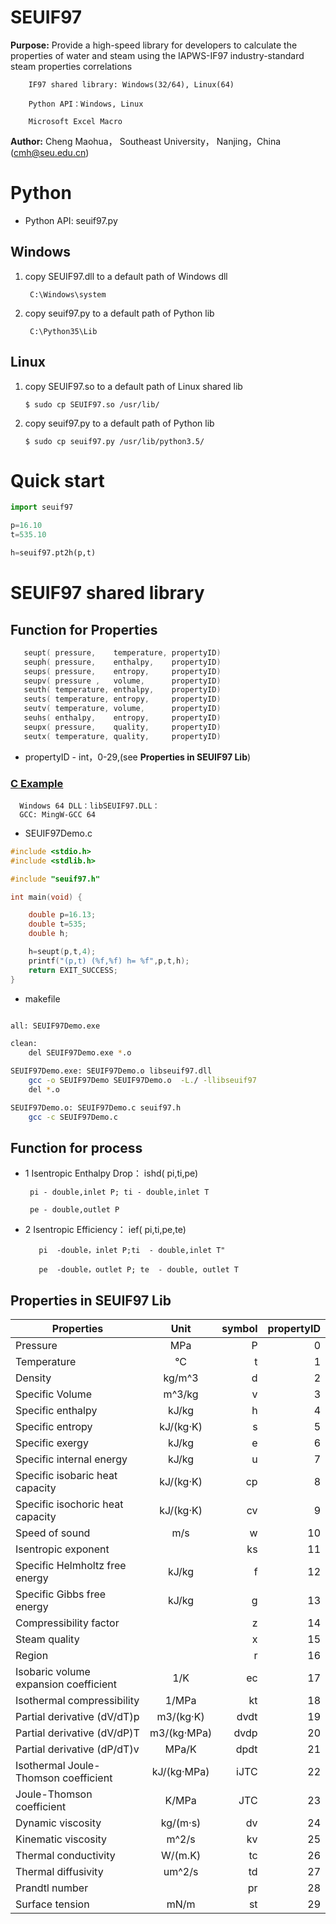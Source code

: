 # SEUIF97

**Purpose:** Provide a high-speed library for developers to calculate the properties of water and steam using the IAPWS-IF97 industry-standard steam properties correlations

        IF97 shared library: Windows(32/64), Linux(64)
        
        Python API：Windows, Linux
        
        Microsoft Excel Macro

**Author:** Cheng Maohua， Southeast University， Nanjing，China  (cmh@seu.edu.cn)

# Python 

* Python API: seuif97.py 

## Windows 
  
1. copy SEUIF97.dll  to a default path of Windows dll
      
        C:\Windows\system
   
2. copy seuif97.py to a default path of Python lib
    
        C:\Python35\Lib 
   
##  Linux   
    
 1. copy SEUIF97.so  to a default path of Linux shared lib
   
        $ sudo cp SEUIF97.so /usr/lib/

 2. copy seuif97.py to a default path of Python lib
   
        $ sudo cp seuif97.py /usr/lib/python3.5/
        
# Quick start

```python
import seuif97

p=16.10
t=535.10

h=seuif97.pt2h(p,t)
```
#  SEUIF97 shared library

## Function for Properties 

```c
   seupt( pressure,    temperature, propertyID)
   seuph( pressure,    enthalpy,    propertyID)
   seups( pressure,    entropy,     propertyID)
   seupv( pressure ,   volume,      propertyID)
   seuth( temperature, enthalpy,    propertyID)
   seuts( temperature, entropy,     propertyID)
   seutv( temperature, volume,      propertyID)
   seuhs( enthalpy,    entropy,     propertyID)
   seupx( pressure,    quality,     propertyID)
   seutx( temperature, quality,     propertyID)
```

   *  propertyID  - int，0-29,(see **Properties in SEUIF97 Lib**)

### [C Example](./example)  
    
      Windows 64 DLL：libSEUIF97.DLL：
      GCC: MingW-GCC 64

* SEUIF97Demo.c      

```c
#include <stdio.h>
#include <stdlib.h>

#include "seuif97.h"

int main(void) {

    double p=16.13;
    double t=535;
    double h;

    h=seupt(p,t,4);
    printf("(p,t) (%f,%f) h= %f",p,t,h);
    return EXIT_SUCCESS;
}
```

* makefile

```bash

all: SEUIF97Demo.exe

clean:
	del SEUIF97Demo.exe *.o

SEUIF97Demo.exe: SEUIF97Demo.o libseuif97.dll
	gcc -o SEUIF97Demo SEUIF97Demo.o  -L./ -llibseuif97
	del *.o

SEUIF97Demo.o: SEUIF97Demo.c seuif97.h
	gcc -c SEUIF97Demo.c 


```

## Function for process  
   
*  1 Isentropic Enthalpy Drop： ishd( pi,ti,pe)
    
        pi - double,inlet P; ti - double,inlet T

        pe - double,outlet P

* 2 Isentropic Efficiency： ief( pi,ti,pe,te)

         pi  -double，inlet P;ti  - double,inlet T"

         pe  -double，outlet P; te  - double, outlet T


## Properties in SEUIF97 Lib

|   Properties |    Unit     |  symbol  |  propertyID   |   
| ----------------|:----------:| ------:|-------:|
| Pressure        |   MPa     |  P     |   0     |  
| Temperature     |   °C      |  t     |   1     |
| Density         | kg/m^3    |  d     |   2     |
| Specific Volume | m^3/kg    |  v     |   3     |
| Specific enthalpy  | kJ/kg     |  h     |   4     |
| Specific entropy   | kJ/(kg·K) |  s     |   5     |
| Specific  exergy   | kJ/kg     |  e     |   6     |
| Specific internal energy   | kJ/kg     |  u     |   7     |
| Specific isobaric heat capacity  | kJ/(kg·K) |  cp    |   8     |
| Specific isochoric heat capacity  | kJ/(kg·K) |  cv    |   9     |		
| Speed of sound          | m/s       |   w     | 10      |	
| Isentropic exponent     |             |  ks     | 11      |	
| Specific Helmholtz free energy   |   kJ/kg          |  f     | 12      |	
| Specific Gibbs free energy       |   kJ/kg           | g     | 13      |	
| Compressibility factor           |                      | z      | 14      |
| Steam quality                    |                      | x      | 15      |
| Region                           |                      | r       | 16      |
| Isobaric volume expansion coefficient  |        1/K       | ec     | 17      |
| Isothermal compressibility             |        1/MPa   | kt     | 18      |
| Partial derivative (dV/dT)p            |    m3/(kg·K)	     | dvdt     | 19      |
| Partial derivative (dV/dP)T            |    m3/(kg·MPa)	  | dvdp    | 20      |
| Partial derivative (dP/dT)v            |    MPa/K	         | dpdt	    | 21      |
| Isothermal Joule-Thomson coefficient   |   kJ/(kg·MPa)        | iJTC	    | 22      |
| Joule-Thomson coefficient              |  K/MPa        | JTC	    | 23      |
| Dynamic viscosity                      |        kg/(m·s)   | dv     | 24      |
| Kinematic viscosity                    |       m^2/s       | kv     | 25      |
| Thermal conductivity                   |       W/(m.K)	  | tc     | 26      |
| Thermal diffusivity                    |       um^2/s	 | td     | 27      |
| Prandtl number                         |            	  | pr     | 28      |
| Surface tension                        |       mN/m    	  | st     | 29      |

